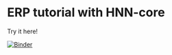 # ERP tutorial with HNN-core

Try it here!

[![Binder](https://mybinder.org/badge_logo.svg)](https://mybinder.org/v2/gh/rythorpe/erp_tutorial_hnn_core/HEAD?filepath=erp_tutorial_hnn_core.ipynb)

